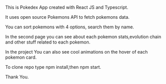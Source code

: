 
This is Pokedex App created with React JS and Typescript.

It uses open source Pokemons API to fetch pokemons data.

You can sort pokemons with 4 options, search them by name.

In the second page you can see about each pokemon stats,evolution chain and other stuff related to each pokemon.

In the project You can also see cool animations on the hover of each pokemon card.

To clone repo type npm install,then npm start.

Thank You.

